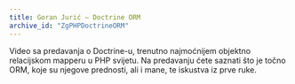 ```yaml
---
title: Goran Jurić – Doctrine ORM
archive_id: "ZgPHPDoctrineORM"
---
```


Video sa predavanja o Doctrine-u, trenutno najmoćnijem objektno relacijskom
mapperu u PHP svijetu. Na predavanju ćete saznati što je točno ORM, koje su
njegove prednosti, ali i mane, te iskustva iz prve ruke.

